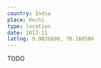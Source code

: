 ```yaml
---
country: India
place: Kochi
type: location
date: 2013-11
latlng: 9.9826808, 76.160504
---
```


TODO
